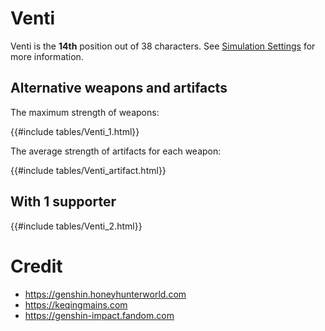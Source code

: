 # Venti

Venti is the **14th** position out of 38 characters. See [Simulation Settings](./simulation_settings.md) for more information.

## Alternative weapons and artifacts

The maximum strength of weapons:

{{#include tables/Venti_1.html}}

The average strength of artifacts for each weapon:

{{#include tables/Venti_artifact.html}}

## With 1 supporter

{{#include tables/Venti_2.html}}

# Credit

- <https://genshin.honeyhunterworld.com>
- <https://keqingmains.com>
- <https://genshin-impact.fandom.com>
